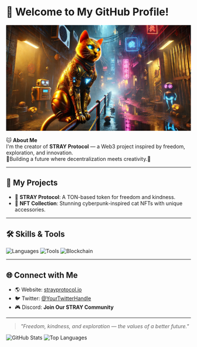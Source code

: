 # 👋 Welcome to My GitHub Profile!

![Banner](https://raw.githubusercontent.com/Evoonelove/Evoonelove/refs/heads/main/STRAY.webp) <!-- Вставьте ссылку на ваш баннер -->

🐱 **About Me**  
I'm the creator of **STRAY Protocol** — a Web3 project inspired by freedom, exploration, and innovation.  
🐾Building a future where decentralization meets creativity.🚀  

---

## 🚀 **My Projects**
- 🌌 **STRAY Protocol**: A TON-based token for freedom and kindness.  
- 🎨 **NFT Collection**: Stunning cyberpunk-inspired cat NFTs with unique accessories.  

---

## 🛠️ **Skills & Tools**
![Languages](https://img.shields.io/badge/Language-Python-blue?style=flat&logo=python)
![Tools](https://img.shields.io/badge/Tools-GitHub-black?style=flat&logo=github)
![Blockchain](https://img.shields.io/badge/Blockchain-TON-blueviolet?style=flat&logo=ton)

---

## 🌐 **Connect with Me**
- 🌎 Website: [strayprotocol.io](#)  
- 🐦 Twitter: [@YourTwitterHandle](#)  
- 🎮 Discord: **Join Our STRAY Community**  

---

> *"Freedom, kindness, and exploration — the values of a better future."*  

![GitHub Stats](https://github-readme-stats.vercel.app/api?username=Evoonelove&show_icons=true&theme=dark)
![Top Languages](https://github-readme-stats.vercel.app/api/top-langs/?username=Evoonelove&layout=compact&theme=dark)
